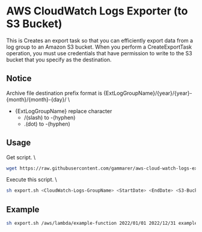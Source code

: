 # AWS CloudWatch Logs Exporter (to S3 Bucket)

This is Creates an export task so that you can efficiently export data from a log group to an Amazon S3 bucket. When you perform a CreateExportTask operation, you must use credentials that have permission to write to the S3 bucket that you specify as the destination.

## Notice

Archive file destination prefix format is {ExtLogGroupName}/{year}/{year}-{month}/{month}-{day}/ \

* {ExtLogGroupName} replace character
  * /(slash) to -(hyphen)
  * .(dot) to -(hyphen)

## Usage

Get script. \

```sh
wget https://raw.githubusercontent.com/gammarer/aws-cloud-watch-logs-exporter/main/expoter.sh
```

Execute this script. \

```sh
sh export.sh <CloudWatch-Logs-GroupName> <StartDate> <EndDate> <S3-BucketName>
```

## Example

```sh
sh export.sh /aws/lambda/example-function 2022/01/01 2022/12/31 example-log-archive-bucket
```
